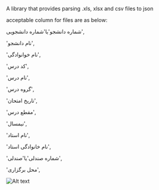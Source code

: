 A library that provides parsing .xls, xlsx and csv files to json 

acceptable column for files are as below:

شماره دانشجو'یا'شماره دانشجویی',

'نام دانشجو',

'نام خوانوادگی',
  
'کد درس',
  
'نام درس',

'گروه درس',

'تاریخ امتحان',
   
'مقطع درس',

'نیمسال',

'نام استاد',
   
'نام خانوادگی استاد',

'شماره صندلی'یا'صندلی',

'محل برگزاری',
     

![Alt text](https://imgur.com/MxVOd96)     